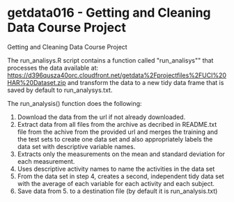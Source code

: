 getdata016 - Getting and Cleaning Data Course Project
==========

Getting and Cleaning Data Course Project

The run_analisys.R script contains a function called "run_analisys"" that processes the data available at: https://d396qusza40orc.cloudfront.net/getdata%2Fprojectfiles%2FUCI%20HAR%20Dataset.zip and transform the data to a new tidy data frame that is saved by default to run_analysys.txt.

The run_analysis() function does the following:
1. Download the data from the url if not already downloaded.
2. Extract data from all files from the archive as decribed in README.txt file from the achive from the provided url and merges the training and the test sets to create one data set and also appropriately labels the data set with descriptive variable names.
3. Extracts only the measurements on the mean and standard deviation for each measurement. 
4. Uses descriptive activity names to name the activities in the data set
5. From the data set in step 4, creates a second, independent tidy data set with the average of each variable for each activity and each subject.
6. Save data from 5. to a destination file (by default it is run_analysis.txt)


